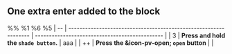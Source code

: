 ## One extra enter added to the block


%% %1 %6 %5
| -- | ---------------------------------------------------------------- | ---------------------------------------------- |
| 3  | **Press and hold the ```shade button```.**                       | aaa       |
| ++  | **Press the &icon-pv-open; ```open``` button**                   |                                                |

